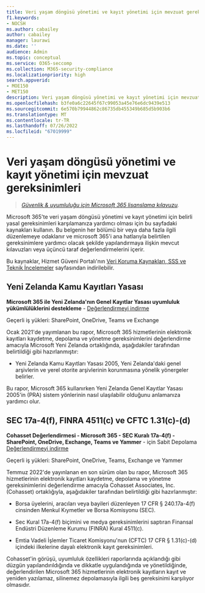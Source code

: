 ```yaml
---
title: Veri yaşam döngüsü yönetimi ve kayıt yönetimi için mevzuat gereksinimlerini karşılamanıza yardımcı olacak kaynaklar
f1.keywords:
- NOCSH
ms.author: cabailey
author: cabailey
manager: laurawi
ms.date: ''
audience: Admin
ms.topic: conceptual
ms.service: O365-seccomp
ms.collection: M365-security-compliance
ms.localizationpriority: high
search.appverid:
- MOE150
- MET150
description: Veri yaşam döngüsü yönetimi ve kayıt yönetimi için mevzuat gereksinimlerini karşılamanıza yardımcı olacak kaynaklar.
ms.openlocfilehash: b3fe0a6c22645f67c99053a45e76e6dc9439e513
ms.sourcegitcommit: 6e570b79944862c86735db455349b685d5b903b6
ms.translationtype: MT
ms.contentlocale: tr-TR
ms.lasthandoff: 07/26/2022
ms.locfileid: "67019999"
---
```

# <a name="regulatory-requirements-for-data-lifecycle-management-and-records-management"></a>Veri yaşam döngüsü yönetimi ve kayıt yönetimi için mevzuat gereksinimleri

>*[Güvenlik & uyumluluğu için Microsoft 365 lisanslama kılavuzu](/office365/servicedescriptions/microsoft-365-service-descriptions/microsoft-365-tenantlevel-services-licensing-guidance/microsoft-365-security-compliance-licensing-guidance).*

Microsoft 365'te veri yaşam döngüsü yönetimi ve kayıt yönetimi için belirli yasal gereksinimleri karşılamanıza yardımcı olması için bu sayfadaki kaynakları kullanın. Bu belgenin her bölümü bir veya daha fazla ilgili düzenlemeye odaklanır ve microsoft 365'i ana hatlarıyla belirtilen gereksinimlere yardımcı olacak şekilde yapılandırmaya ilişkin mevcut kılavuzları veya üçüncü taraf değerlendirmelerini içerir.

Bu kaynaklar, Hizmet Güveni Portalı'nın [Veri Koruma Kaynakları, SSS ve Teknik İncelemeler](https://servicetrust.microsoft.com/ViewPage/TrustDocuments) sayfasından indirilebilir.

## <a name="new-zealand-public-records-act"></a>Yeni Zelanda Kamu Kayıtları Yasası

**Microsoft 365 ile Yeni Zelanda'nın Genel Kayıtlar Yasası uyumluluk yükümlülüklerini destekleme** -  [Değerlendirmeyi indirme](https://aka.ms/NZPRA)

Geçerli iş yükleri: SharePoint, OneDrive, Teams ve Exchange

Ocak 2021'de yayımlanan bu rapor, Microsoft 365 hizmetlerinin elektronik kayıtları kaydetme, depolama ve yönetme gereksinimlerini değerlendirme amacıyla Microsoft Yeni Zelanda ortaklığında, aşağıdakiler tarafından belirtildiği gibi hazırlanmıştır: 

- Yeni Zelanda Kamu Kayıtları Yasası 2005, Yeni Zelanda'daki genel arşivlerin ve yerel otorite arşivlerinin korunmasına yönelik yönergeler belirler.

Bu rapor, Microsoft 365 kullanırken Yeni Zelanda Genel Kayıtlar Yasası 2005'in (PRA) sistem yönlerinin nasıl ulaşılabilir olduğunu anlamanıza yardımcı olur.

## <a name="sec-17a-4f-finra-4511c-and-cftc-131c-d"></a>SEC 17a-4(f), FINRA 4511(c) ve CFTC 1.31(c)-(d)

**Cohasset Değerlendirmesi - Microsoft 365 - SEC Kuralı 17a-4(f) - SharePoint, OneDrive, Exchange, Teams ve Yammer** -  için Sabit Depolama [Değerlendirmeyi indirme](https://servicetrust.microsoft.com/ViewPage/TrustDocuments?command=Download&downloadType=Document&downloadId=9fa8349d-a0c9-47d9-93ad-472aa0fa44ec&docTab=6d000410-c9e9-11e7-9a91-892aae8839ad_FAQ_and_White_Papers)

Geçerli iş yükleri: SharePoint, OneDrive, Teams, Exchange ve Yammer

Temmuz 2022'de yayınlanan en son sürüm olan bu rapor, Microsoft 365 hizmetlerinin elektronik kayıtları kaydetme, depolama ve yönetme gereksinimlerini değerlendirme amacıyla Cohasset Associates, Inc. (Cohasset) ortaklığıyla, aşağıdakiler tarafından belirtildiği gibi hazırlanmıştır:  

- Borsa üyelerini, aracıları veya bayileri düzenleyen 17 CFR § 240.17a-4(f) cinsinden Menkul Kıymetler ve Borsa Komisyonu (SEC).  

- Sec Kural 17a-4(f) biçimini ve medya gereksinimlerini saptıran Finansal Endüstri Düzenleme Kurumu (FINRA) Kural 4511(c).  

- Emtia Vadeli İşlemler Ticaret Komisyonu'nun (CFTC) 17 CFR § 1.31(c)-(d) içindeki ilkelerine dayalı elektronik kayıt gereksinimleri.

Cohasset'in görüşü, uyumluluk özellikleri raporlarında açıklandığı gibi düzgün yapılandırıldığında ve dikkatle uygulandığında ve yönetildiğinde, değerlendirilen Microsoft 365 hizmetlerinin elektronik kayıtların kayıt ve yeniden yazılamaz, silinemez depolamasıyla ilgili beş gereksinimi karşılıyor olmasıdır.
